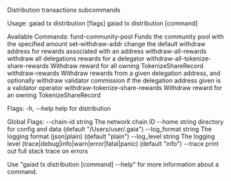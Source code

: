 Distribution transactions subcommands

Usage:
  gaiad tx distribution [flags]
  gaiad tx distribution [command]

Available Commands:
  fund-community-pool                 Funds the community pool with the specified amount
  set-withdraw-addr                   change the default withdraw address for rewards associated with an address
  withdraw-all-rewards                withdraw all delegations rewards for a delegator
  withdraw-all-tokenize-share-rewards Withdraw reward for all owning TokenizeShareRecord
  withdraw-rewards                    Withdraw rewards from a given delegation address, and optionally withdraw validator commission if the delegation address given is a validator operator
  withdraw-tokenize-share-rewards     Withdraw reward for an owning TokenizeShareRecord

Flags:
  -h, --help   help for distribution

Global Flags:
      --chain-id string     The network chain ID
      --home string         directory for config and data (default "/Users/user/.gaia")
      --log_format string   The logging format (json|plain) (default "plain")
      --log_level string    The logging level (trace|debug|info|warn|error|fatal|panic) (default "info")
      --trace               print out full stack trace on errors

Use "gaiad tx distribution [command] --help" for more information about a command.
